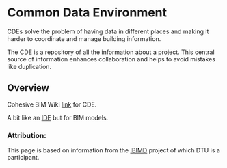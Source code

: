 # Common Data Environment

CDEs solve the problem of having data in different places and making it harder to coordinate and manage building information.

The CDE is a repository of all the information about a project. This central source of information enhances collaboration and helps to avoid mistakes like duplication.

## Overview
Cohesive BIM Wiki [link](designingbuildings.co.uk/wiki/Common_data_environment_CDE) for CDE.


A bit like an [IDE](/41934/Concepts/IDE) but for BIM models.

### Attribution:
This page is based on information from the [IBIMD](https://www.ct.upt.ro/IBIMD/) project of which DTU is a participant.
